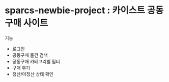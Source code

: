 # sparcs-newbie-project : 카이스트 공동구매 사이트
기능 
- 로그인
- 공동구매 물건 검색
- 공동구매 카테고리별 필터
- 구매 후기
- 정산/미정산 상태 확인
